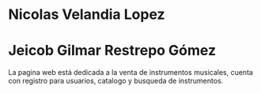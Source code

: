 # Nicolas Velandia Lopez
# Jeicob Gilmar Restrepo Gómez
La pagina web está dedicada a la venta de instrumentos musicales, cuenta con registro para usuarios, catalogo y busqueda de instrumentos.

